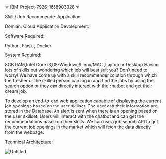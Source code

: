 :fleur_de_lis: IBM-Project-7926-1658903328 :fleur_de_lis:

Skill / Job Recommender Application

Domian: Cloud Application Devolepment.

Software Required:

  Python, Flask , Docker
  
System Required:

  8GB RAM,Intel Core i3,OS-Windows/Linux/MAC ,Laptop or Desktop
  Having lots of skills but wondering which job will best suit you? Don’t need to worry! We have come up with a skill recommender solution through which the fresher or     the skilled person can log in and find the jobs by using the search option or they can directly interact with the chatbot and get their dream job.



  To develop an end-to-end web application capable of displaying the current job openings based on the user skillset.  The user and their information are stored in the     Database.  An alert is sent when there is an opening based on the user skillset. Users will interact with the chatbot and can get the recommendations based on their     skills. We can use a job search API to get the current job openings in the market which will fetch the data directly from the webpage.




Technical Architecture:

![Untitled](https://user-images.githubusercontent.com/102756013/200508412-2a10e522-3705-408d-8ad7-e4fd0fd1c65e.png)
